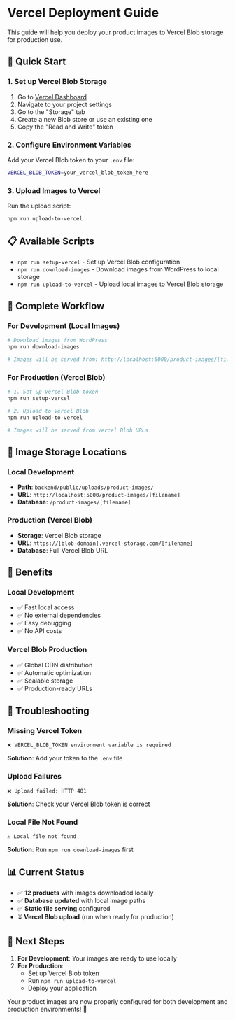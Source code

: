 # Vercel Deployment Guide

This guide will help you deploy your product images to Vercel Blob storage for production use.

## 🚀 Quick Start

### 1. Set up Vercel Blob Storage

1. Go to [Vercel Dashboard](https://vercel.com/dashboard)
2. Navigate to your project settings
3. Go to the "Storage" tab
4. Create a new Blob store or use an existing one
5. Copy the "Read and Write" token

### 2. Configure Environment Variables

Add your Vercel Blob token to your `.env` file:

```bash
VERCEL_BLOB_TOKEN=your_vercel_blob_token_here
```

### 3. Upload Images to Vercel

Run the upload script:

```bash
npm run upload-to-vercel
```

## 📋 Available Scripts

- `npm run setup-vercel` - Set up Vercel Blob configuration
- `npm run download-images` - Download images from WordPress to local storage
- `npm run upload-to-vercel` - Upload local images to Vercel Blob storage

## 🔄 Complete Workflow

### For Development (Local Images)
```bash
# Download images from WordPress
npm run download-images

# Images will be served from: http://localhost:5000/product-images/[filename]
```

### For Production (Vercel Blob)
```bash
# 1. Set up Vercel Blob token
npm run setup-vercel

# 2. Upload to Vercel Blob
npm run upload-to-vercel

# Images will be served from Vercel Blob URLs
```

## 📁 Image Storage Locations

### Local Development
- **Path**: `backend/public/uploads/product-images/`
- **URL**: `http://localhost:5000/product-images/[filename]`
- **Database**: `/product-images/[filename]`

### Production (Vercel Blob)
- **Storage**: Vercel Blob storage
- **URL**: `https://[blob-domain].vercel-storage.com/[filename]`
- **Database**: Full Vercel Blob URL

## 🎯 Benefits

### Local Development
- ✅ Fast local access
- ✅ No external dependencies
- ✅ Easy debugging
- ✅ No API costs

### Vercel Blob Production
- ✅ Global CDN distribution
- ✅ Automatic optimization
- ✅ Scalable storage
- ✅ Production-ready URLs

## 🔧 Troubleshooting

### Missing Vercel Token
```
❌ VERCEL_BLOB_TOKEN environment variable is required
```
**Solution**: Add your token to the `.env` file

### Upload Failures
```
❌ Upload failed: HTTP 401
```
**Solution**: Check your Vercel Blob token is correct

### Local File Not Found
```
⚠️ Local file not found
```
**Solution**: Run `npm run download-images` first

## 📊 Current Status

- ✅ **12 products** with images downloaded locally
- ✅ **Database updated** with local image paths
- ✅ **Static file serving** configured
- ⏳ **Vercel Blob upload** (run when ready for production)

## 🚀 Next Steps

1. **For Development**: Your images are ready to use locally
2. **For Production**: 
   - Set up Vercel Blob token
   - Run `npm run upload-to-vercel`
   - Deploy your application

Your product images are now properly configured for both development and production environments! 🎉
